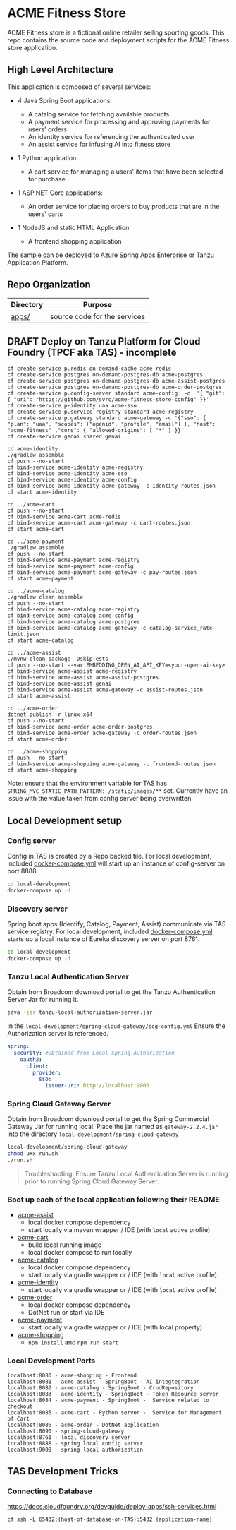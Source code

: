 # ACME Fitness Store

ACME Fitness store is a fictional online retailer selling sporting goods. This repo contains the source code and deployment scripts for the ACME Fitness store application.

## High Level Architecture

This application is composed of several services:

* 4 Java Spring Boot applications:
  * A catalog service for fetching available products. 
  * A payment service for processing and approving payments for users' orders
  * An identity service for referencing the authenticated user
  * An assist service for infusing AI into fitness store

* 1 Python application:
  * A cart service for managing a users' items that have been selected for purchase

* 1 ASP.NET Core applications:
  * An order service for placing orders to buy products that are in the users' carts

* 1 NodeJS and static HTML Application
  * A frontend shopping application

The sample can be deployed to Azure Spring Apps Enterprise or Tanzu Application Platform. 

## Repo Organization

| Directory                                                        | Purpose |
| ---------------------------------------------------------------- | ------------- |
| [apps/](./apps)                                                   | source code for the services  |

## DRAFT Deploy on Tanzu Platform for Cloud Foundry (TPCF aka TAS) - incomplete

```
cf create-service p.redis on-demand-cache acme-redis 
cf create-service postgres on-demand-postgres-db acme-postgres
cf create-service postgres on-demand-postgres-db acme-assist-postgres
cf create-service postgres on-demand-postgres-db acme-order-postgres       
cf create-service p.config-server standard acme-config  -c  '{ "git": { "uri": "https://github.com/svrc/acme-fitness-store-config" }}'
cf create-service p-identity uaa acme-sso   
cf create-service p.service-registry standard acme-registry  
cf create-service p.gateway standard acme-gateway -c '{"sso": { "plan": "uaa", "scopes": ["openid", "profile", "email"] }, "host": "acme-fitness" ,"cors": { "allowed-origins": [ "*" ] }}'
cf create-service genai shared genai

cd acme-identity
./gradlew assemble
cf push --no-start
cf bind-service acme-identity acme-registry
cf bind-service acme-identity acme-sso
cf bind-service acme-identity acme-config 
cf bind-service acme-identity acme-gateway -c identity-routes.json
cf start acme-identity

cd ../acme-cart
cf push --no-start
cf bind-service acme-cart acme-redis
cf bind-service acme-cart acme-gateway -c cart-routes.json
cf start acme-cart

cd ../acme-payment
./gradlew assemble
cf push --no-start
cf bind-service acme-payment acme-registry
cf bind-service acme-payment acme-config
cf bind-service acme-payment acme-gateway -c pay-routes.json
cf start acme-payment

cd ../acme-catalog
./gradlew clean assemble
cf push --no-start
cf bind-service acme-catalog acme-registry
cf bind-service acme-catalog acme-config
cf bind-service acme-catalog acme-postgres
cf bind-service acme-catalog acme-gateway -c catalog-service_rate-limit.json
cf start acme-catalog

cd ../acme-assist
./mvnw clean package -DskipTests
cf push --no-start --var EMBEDDING_OPEN_AI_API_KEY=<your-open-ai-key>
cf bind-service acme-assist acme-registry
cf bind-service acme-assist acme-assist-postgres
cf bind-service acme-assist genai 
cf bind-service acme-assist acme-gateway -c assist-routes.json
cf start acme-assist

cd ../acme-order
dotnet publish -r linux-x64
cf push --no-start
cf bind-service acme-order acme-order-postgres
cf bind-service acme-order acme-gateway -c order-routes.json
cf start acme-order

cd ../acme-shopping
cf push --no-start
cf bind-service acme-shopping acme-gateway -c frontend-routes.json
cf start acme-shopping
```

Note: ensure that the environment variable for TAS has 
`SPRING_MVC_STATIC_PATH_PATTERN: /static/images/**` set.  Currently have an issue with the value taken from config server being overwritten.

## Local Development setup

### Config server
Config in TAS is created by a Repo backed tile. For local development, included [docker-compose.yml](./local-development/docker-compose.yaml) will start up an instance of config-server on port 8888. 

```bash
cd local-development
docker-compose up -d
```

### Discovery server
Spring boot apps (Identify, Catalog, Payment, Assist) communicate via TAS service registry. For local development, included [docker-compose.yml](./local-development/docker-compose.yaml) starts up a local instance of Eureka discovery server on port 8761.

```bash
cd local-development
docker-compose up -d
```

### Tanzu Local Authentication Server
Obtain from Broadcom download portal to get the Tanzu Authentication Server Jar for running it.
 
```bash
java -jar tanzu-local-authorization-server.jar
```
In the `local-development/spring-cloud-gateway/scg-config.yml` Ensure the Authorization server is referenced.
```yaml
spring:
  security: #Obtained from Local Spring Authorization
    oauth2:
      client:
        provider:
          sso:
            issuer-uri: http://localhost:9000

```

### Spring Cloud Gateway Server

Obtain from Broadcom download portal to get the Spring Commercial Gateway Jar for running local.
Place the jar named as `gateway-2.2.4.jar` into the directory `local-development/spring-cloud-gateway`

```bash
local-development/spring-cloud-gateway
chmod u+x run.sh
./run.sh
```

> Troubleshooting: Ensure Tanzu Local Authentication Server is running prior to running Spring Cloud Gateway Server.

### Boot up each of the local application following their README

- [acme-assist](apps/acme-assist/README.md)
  - local docker compose dependency
  - start locally via maven wrapper / IDE (with `local` active profile)
- [acme-cart](apps/acme-cart/README.md)
  - build local running image
  - local docker compose to run locally
- [acme-catalog](apps/acme-catalog/README.md)
  - local docker compose dependency
  - start locally via gradle wrapper or / IDE (with `local` active profile)
- [acme-identity](apps/acme-identity/README.md)
  - start locally via gradle wrapper or / IDE (with `local` active profile)
- [acme-order](apps/acme-order/README.md)
  - local docker compose dependency
  - DotNet run or start via IDE
- [acme-payment](apps/acme-payment/README.md)
  - start locally via gradle wrapper or / IDE (with local property)
- [acme-shopping](apps/acme-shopping/README.md)
  - `npm install` and `npm run start` 

### Local Development Ports
```
localhost:8080 - acme-shopping - Frontend
localhost:8081 - acme-assist - SpringBoot - AI integtegration
localhost:8082 - acme-catalog - SpringBoot - CrudRepository
localhost:8083 - acme-identity - SpringBoot - Token Resource server
localhost:8084 - acme-payment - SpringBoot -  Service related to checkout
localhost:8085 - acme-cart - Python server -  Service for Management of Cart
localhost:8086 - acme-order - DotNet application
localhost:8090 - spring-cloud-gateway 
localhost:8761 - local discovery server
localhost:8888 - spring local config server 
localhost:9000 - spring local authorization 
```


## TAS Development Tricks

### Connecting to Database

https://docs.cloudfoundry.org/devguide/deploy-apps/ssh-services.html

`cf ssh -L 65432:{host-of-database-on-TAS}:5432 {application-name}`
